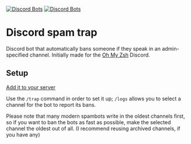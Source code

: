 [![Discord Bots](https://top.gg/api/widget/upvotes/929745810667753512.svg?noavatar=true)](https://top.gg/bot/929745810667753512)
[![Discord Bots](https://top.gg/api/widget/owner/929745810667753512.svg?noavatar=true)](https://top.gg/bot/929745810667753512)

# Discord spam trap
Discord bot that automatically bans someone if they speak in an admin-specified channel. Initially made for the [Oh My Zsh](https://github.com/ohmyzsh/ohmyzsh) Discord.

## Setup
[Add it to your server](https://discord.com/api/oauth2/authorize?client_id=929745810667753512&permissions=9220&scope=bot%20applications.commands)

Use the `/trap` command in order to set it up; `/logs` allows you to select a channel for the bot to report its bans.

Please note that many modern spambots write in the oldest channels first, so if you want to ban the bots as fast as possible, make the selected channel the oldest out of all. (I recommend reusing archived channels, if you have any)
